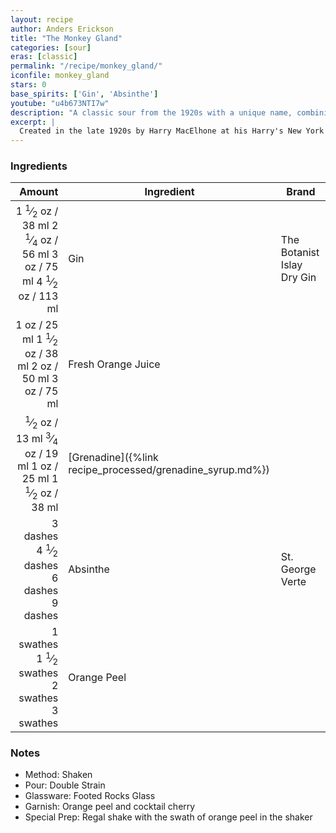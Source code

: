 ```yaml
---
layout: recipe
author: Anders Erickson
title: "The Monkey Gland"
categories: [sour]
eras: [classic]
permalink: "/recipe/monkey_gland/"
iconfile: monkey_gland
stars: 0
base_spirits: ['Gin', 'Absinthe']
youtube: "u4b673NTI7w"
description: "A classic sour from the 1920s with a unique name, combining gin, orange juice, and a hint of absinthe."
excerpt: |
  Created in the late 1920s by Harry MacElhone at his Harry's New York Bar in Paris, France. The Monkey Gland takes its name from the work of Dr Serge Voronoff who, convinced that testosterone was vital to a long and healthy life, transplanted monkey testicles onto elderly Frenchmen.<br><br>The "Monkey's Gland Cocktail" first appears in MacElhone's 1922 <i>Harry's ABC of Mixing Cocktails</i>. In his 1923 edition, he specifies the recipe as "<i>1 dash Absinthe, 1 teaspoonful of Grenadine, ½ Orange Juice, ½ Gordon Gin. Shake well, and strain into a cocktail glass. (Invented by the Author and deriving its name from Voronoff's experiments in rejuvenation.)</i>."
---
```


### Ingredients

|   Amount | Ingredient                                      | Brand        |
| -------: | ----------------------------------------------- | ------------ |
|   <span class="onex active">1 <sup>1</sup>&frasl;<sub>2</sub> oz  / 38 ml</span> <span class="onehalfx">2 <sup>1</sup>&frasl;<sub>4</sub> oz  / 56 ml</span> <span class="twox">3 oz  / 75 ml</span> <span class="threex">4 <sup>1</sup>&frasl;<sub>2</sub> oz  / 113 ml</span>| Gin                                             | The Botanist Islay Dry Gin |
|     <span class="onex active">1 oz  / 25 ml</span> <span class="onehalfx">1 <sup>1</sup>&frasl;<sub>2</sub> oz  / 38 ml</span> <span class="twox">2 oz  / 50 ml</span> <span class="threex">3 oz  / 75 ml</span>| Fresh Orange Juice                              |
|   <span class="onex active"> <sup>1</sup>&frasl;<sub>2</sub> oz  / 13 ml</span> <span class="onehalfx"> <sup>3</sup>&frasl;<sub>4</sub> oz  / 19 ml</span> <span class="twox">1 oz  / 25 ml</span> <span class="threex">1 <sup>1</sup>&frasl;<sub>2</sub> oz  / 38 ml</span>| [Grenadine]({%link recipe_processed/grenadine_syrup.md%}) |
| <span class="onex active">3 dashes</span> <span class="onehalfx">4 <sup>1</sup>&frasl;<sub>2</sub> dashes</span> <span class="twox">6 dashes</span> <span class="threex">9 dashes</span>| Absinthe                                        | St. George Verte   |
|  <span class="onex active">1 swathes</span> <span class="onehalfx">1 <sup>1</sup>&frasl;<sub>2</sub> swathes</span> <span class="twox">2 swathes</span> <span class="threex">3 swathes</span>| Orange Peel                                     |

### Notes

- Method: Shaken
- Pour: Double Strain
- Glassware: Footed Rocks Glass
- Garnish: Orange peel and cocktail cherry
- Special Prep: Regal shake with the swath of orange peel in the shaker

    
<script type="application/ld+json">
{
  "@context": "https://schema.org",
  "@type": "Recipe",
  "author": {
    "@type": "Person",
    "name": "{{ page.author }}"
    },
  "image": "{%- for page in page.categories limit: 1 %}{% assign cat = site.data.categories | where: "slug", page | first %}{{ site.url }}{{ site.baseurl}}/assets/images/category_{{cat.slug}}.svg{% endfor -%}",
  "description": "{{ page.excerpt | strip_html | replace: '"', "'" }}",
  "recipeIngredient": [
  "1.5 oz Gin",
  "1 oz Fresh Orange Juice ",
  "0.5 oz Grenadine",
  "3 dashes Absinthe ",
  " 1 swath Orange Peel"
    ],
  "name": "{{ page.title }}",
  "recipeInstructions": [
    {
      "@type": "HowToStep",
      "text": "- Method: Shaken"
    },
    {
      "@type": "HowToStep",
      "text": "- Pour: Double Strain"
    },
    {
      "@type": "HowToStep",
      "text": "- Glassware: Footed Rocks Glass"
    },
    {
      "@type": "HowToStep",
      "text": "- Garnish: Orange peel and cocktail cherry"
    },
    {
      "@type": "HowToStep",
      "text": "- Special Prep: Regal shake with the swath of orange peel in the shaker"
    }
    ],
  "recipeYield": "1 cocktail",
  "recipeCategory": "cocktail",
  {% if page.stars and site.data.ratings[page.iconfile].ratings -%}"aggregateRating": {
   "@type": "AggregateRating",
   "ratingValue": "{%- include stars_metadata.html %}",
   "bestRating": "5",
   "reviewCount": "2"},{%- endif %}
  "recipeCuisine": "global",
  "prepTime": "PT20M",
  "cookTime": "PT15S",
  "keywords": "{{ page.title }}, cocktail, {{ page.eras }}, {%- include category_metadata.html -%}, {%- include spirits_metadata.html -%}"
}
</script>

    